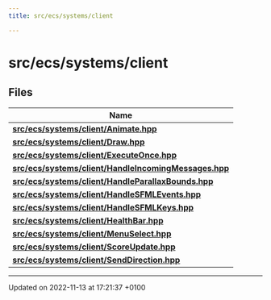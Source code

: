 ```yaml
---
title: src/ecs/systems/client

---
```


# src/ecs/systems/client



## Files

| Name           |
| -------------- |
| **[src/ecs/systems/client/Animate.hpp](Files/_animate_8hpp.md#file-animate.hpp)**  |
| **[src/ecs/systems/client/Draw.hpp](Files/_draw_8hpp.md#file-draw.hpp)**  |
| **[src/ecs/systems/client/ExecuteOnce.hpp](Files/_execute_once_8hpp.md#file-executeonce.hpp)**  |
| **[src/ecs/systems/client/HandleIncomingMessages.hpp](Files/_handle_incoming_messages_8hpp.md#file-handleincomingmessages.hpp)**  |
| **[src/ecs/systems/client/HandleParallaxBounds.hpp](Files/_handle_parallax_bounds_8hpp.md#file-handleparallaxbounds.hpp)**  |
| **[src/ecs/systems/client/HandleSFMLEvents.hpp](Files/_handle_s_f_m_l_events_8hpp.md#file-handlesfmlevents.hpp)**  |
| **[src/ecs/systems/client/HandleSFMLKeys.hpp](Files/_handle_s_f_m_l_keys_8hpp.md#file-handlesfmlkeys.hpp)**  |
| **[src/ecs/systems/client/HealthBar.hpp](Files/_health_bar_8hpp.md#file-healthbar.hpp)**  |
| **[src/ecs/systems/client/MenuSelect.hpp](Files/_menu_select_8hpp.md#file-menuselect.hpp)**  |
| **[src/ecs/systems/client/ScoreUpdate.hpp](Files/_score_update_8hpp.md#file-scoreupdate.hpp)**  |
| **[src/ecs/systems/client/SendDirection.hpp](Files/_send_direction_8hpp.md#file-senddirection.hpp)**  |






-------------------------------

Updated on 2022-11-13 at 17:21:37 +0100
